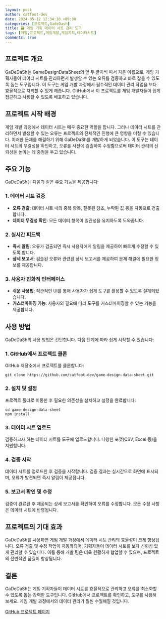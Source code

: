 ```yaml
---
layout: post
author: catfoot-dev
date: 2024-05-12 12:34:10 +09:00
categories: [프로젝트,GadeDash]
title: 🗃️ 게임 기획 데이터 시트 관리 도구
tags: [개발,프로젝트,게임개발,게임기획,데이터시트]
comments: true
---
```

## 프로젝트 개요

GaDeDaSh는 GameDesignDataSheet의 앞 두 글자씩 따서 지은 이름으로, 게임 기획자들이 데이터 시트를 관리하면서 발생할 수 있는 오류를 검증하고 바로 잡을 수 있도록 돕는 도구입니다. 이 도구는 게임 개발 과정에서 필수적인 데이터 관리 작업을 보다 효율적으로 처리할 수 있게 해줍니다. GitHub에서 이 프로젝트를 게임 개발자들이 쉽게 접근하고 사용할 수 있도록 배포하고 있습니다.

## 프로젝트 시작 배경

게임 개발 과정에서 데이터 시트는 매우 중요한 역할을 합니다. 그러나 데이터 시트를 관리하면서 발생할 수 있는 오류는 프로젝트의 전체적인 진행에 큰 영향을 미칠 수 있습니다. 이러한 문제를 해결하기 위해 GaDeDaSh를 개발하게 되었습니다. 이 도구는 데이터 시트의 무결성을 확인하고, 오류를 사전에 검출하여 수정함으로써 데이터 관리의 신뢰성을 높이는 데 중점을 두고 있습니다.

## 주요 기능

GaDeDaSh는 다음과 같은 주요 기능을 제공합니다:

### 1. 데이터 시트 검증

- **오류 검출**: 데이터 시트 내의 중복 항목, 잘못된 참조, 누락된 값 등을 자동으로 검출합니다.
- **데이터 무결성 확인**: 모든 데이터 항목이 일관성을 유지하도록 도와줍니다.

### 2. 실시간 피드백

- **즉시 알림**: 오류가 검출되면 즉시 사용자에게 알림을 제공하여 빠르게 수정할 수 있도록 합니다.
- **상세 보고서**: 검출된 오류와 관련된 상세 보고서를 제공하여 문제 해결에 필요한 정보를 제공합니다.

### 3. 사용자 친화적 인터페이스

- **쉬운 사용법**: 직관적인 UI를 통해 사용자가 쉽게 도구를 활용할 수 있도록 설계되었습니다.
- **커스터마이징 가능**: 사용자의 필요에 따라 도구를 커스터마이징할 수 있는 기능을 제공합니다.

## 사용 방법

GaDeDaSh의 사용 방법은 간단합니다. 다음 단계에 따라 쉽게 시작할 수 있습니다:

### 1. GitHub에서 프로젝트 클론

GitHub 저장소에서 프로젝트를 클론합니다:

```shell
git clone https://github.com/catfoot-dev/game-design-data-sheet.git
```

### 2. 설치 및 설정

프로젝트 폴더로 이동한 후 필요한 의존성을 설치하고 설정을 완료합니다:

```shell
cd game-design-data-sheet
npm install
```

### 3. 데이터 시트 업로드

검증하고자 하는 데이터 시트를 도구에 업로드합니다. 다양한 포맷(CSV, Excel 등)을 지원합니다.

### 4. 검증 시작

데이터 시트를 업로드한 후 검증을 시작합니다. 검증 결과는 실시간으로 화면에 표시되며, 오류가 발견되면 즉시 알림이 제공됩니다.

### 5. 보고서 확인 및 수정

검증이 완료된 후 제공되는 상세 보고서를 확인하여 오류를 수정합니다. 모든 수정 사항은 데이터 시트에 반영됩니다.

## 프로젝트의 기대 효과

GaDeDaSh를 사용하면 게임 개발 과정에서 데이터 시트 관리의 효율성이 크게 향상됩니다. 오류 검출 및 수정 작업이 자동화되어, 기획자들이 데이터 시트를 보다 신뢰성 있게 관리할 수 있습니다. 이를 통해 개발 팀은 더욱 원활하게 협업할 수 있으며, 프로젝트의 전반적인 품질이 향상됩니다.

## 결론

GaDeDaSh는 게임 기획자들이 데이터 시트를 효율적으로 관리하고 오류를 최소화할 수 있도록 돕는 강력한 도구입니다. GitHub에서 프로젝트를 확인하고, 도구를 사용해 보세요. 게임 개발 과정에서의 데이터 관리가 훨씬 수월해질 것입니다.

[GitHub 프로젝트 페이지](https://github.com/catfoot-dev/game-design-data-sheet)

